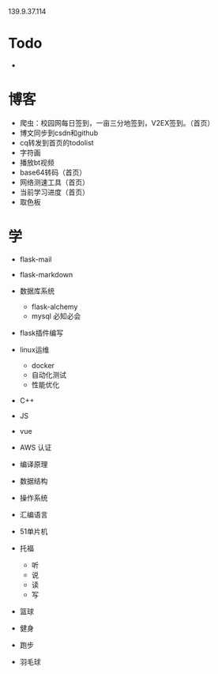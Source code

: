139.9.37.114


# Todo
* 

# 博客
* 爬虫：校园网每日签到，一亩三分地签到，V2EX签到。（首页）
* 博文同步到csdn和github
* cq转发到首页的todolist
* 字符画
* 播放bt视频
* base64转码（首页）
* 网络测速工具（首页）
* 当前学习进度（首页）
* 取色板


# 学
* flask-mail
* flask-markdown
* 数据库系统
    * flask-alchemy
    * mysql 必知必会
* flask插件编写

* linux运维
    * docker
    * 自动化测试
    * 性能优化

* C++
* JS
* vue

* AWS 认证

* 编译原理
* 数据结构
* 操作系统
* 汇编语言
* 51单片机

* 托福
    * 听
    * 说
    * 读
    * 写

* 篮球
* 健身
* 跑步
* 羽毛球
